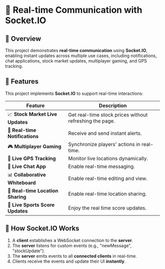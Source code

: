 # 🔌 Real-time Communication with Socket.IO

## 📌 Overview

This project demonstrates **real-time communication** using **Socket.IO**, enabling instant updates across multiple use cases, including notifications, chat applications, stock market updates, multiplayer gaming, and GPS tracking.

## 🚀 Features

This project implements **Socket.IO** to support real-time interactions:

| Feature                           | Description                                             |
| --------------------------------- | ------------------------------------------------------- |
| 📈 **Stock Market Live Updates**  | Get real-time stock prices without refreshing the page. |
| 📢 **Real-time Notifications**    | Receive and send instant alerts.                        |
| 🎮 **Multiplayer Gaming**         | Synchronize players' actions in real-time.              |
| 🚗 **Live GPS Tracking**          | Monitor live locations dynamically.                     |
| 💬 **Live Chat App**              | Enable real-time messaging.                             |
| 📊 **Collaborative Whiteboard**   | Enable real-time editing and view.                     |
| 📍 **Real-time Location Sharing** | Enable real-time location sharing.                     |
| 📡 **Live Sports Score Updates**  | Enjoy the real time score updates.                     |

## 📡 How **Socket.IO** Works

1. A **client** establishes a WebSocket connection to the **server**.
2. The **server** listens for custom events (e.g., "newMessage", "stockUpdate").
3. The **server** emits events to all **connected clients** in real-time.
4. Clients receive the events and update their UI **instantly**.
